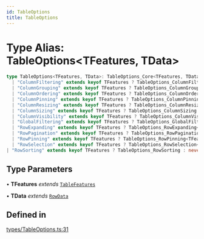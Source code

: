 ```yaml
---
id: TableOptions
title: TableOptions
---
```


# Type Alias: TableOptions\<TFeatures, TData\>

```ts
type TableOptions<TFeatures, TData>: TableOptions_Core<TFeatures, TData> & UnionToIntersection<
  | "ColumnFiltering" extends keyof TFeatures ? TableOptions_ColumnFiltering<TFeatures, TData> : never
  | "ColumnGrouping" extends keyof TFeatures ? TableOptions_ColumnGrouping : never
  | "ColumnOrdering" extends keyof TFeatures ? TableOptions_ColumnOrdering : never
  | "ColumnPinning" extends keyof TFeatures ? TableOptions_ColumnPinning : never
  | "ColumnResizing" extends keyof TFeatures ? TableOptions_ColumnResizing : never
  | "ColumnSizing" extends keyof TFeatures ? TableOptions_ColumnSizing : never
  | "ColumnVisibility" extends keyof TFeatures ? TableOptions_ColumnVisibility : never
  | "GlobalFiltering" extends keyof TFeatures ? TableOptions_GlobalFiltering<TFeatures, TData> : never
  | "RowExpanding" extends keyof TFeatures ? TableOptions_RowExpanding<TFeatures, TData> : never
  | "RowPagination" extends keyof TFeatures ? TableOptions_RowPagination : never
  | "RowPinning" extends keyof TFeatures ? TableOptions_RowPinning<TFeatures, TData> : never
  | "RowSelection" extends keyof TFeatures ? TableOptions_RowSelection<TFeatures, TData> : never
| "RowSorting" extends keyof TFeatures ? TableOptions_RowSorting : never>;
```

## Type Parameters

• **TFeatures** *extends* [`TableFeatures`](tablefeatures.md)

• **TData** *extends* [`RowData`](rowdata.md)

## Defined in

[types/TableOptions.ts:31](https://github.com/TanStack/table/blob/main/packages/table-core/src/types/TableOptions.ts#L31)
